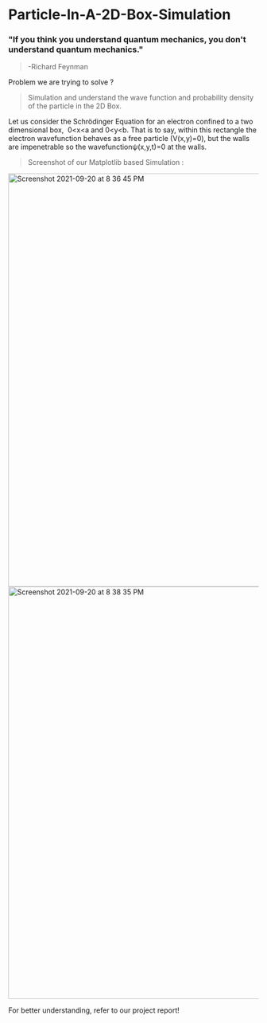 # Particle-In-A-2D-Box-Simulation 

### "If you think you understand quantum mechanics, you don't understand quantum mechanics." 
> -Richard Feynman

Problem we are trying to solve ? 
> Simulation and understand the wave function and probability density of the particle in the 2D Box.

Let us consider the Schrödinger Equation for an electron confined to a two dimensional box, ​ ​0<x<a and ​0<y<b​. That is to say, within this rectangle the electron wavefunction behaves as a free particle (V(x,y)=0), but the walls are impenetrable so the wavefunction ​ψ(x,y,t)=0 at the walls.

> Screenshot of our Matplotlib based Simulation :

<img width="830" alt="Screenshot 2021-09-20 at 8 36 45 PM" src="https://user-images.githubusercontent.com/78647606/134026189-342a481f-b2aa-4b37-8a63-72d64a95a928.png">

<br/>

<img width="828" alt="Screenshot 2021-09-20 at 8 38 35 PM" src="https://user-images.githubusercontent.com/78647606/134026535-da0a337b-8e1b-4984-944b-d8e618839172.png">

For better understanding, refer to our project report!
